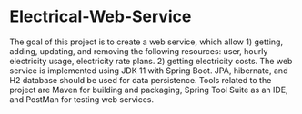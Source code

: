 # Electrical-Web-Service
The goal of this project is to create a web service, which allow 1) getting, adding, updating, and removing the following resources: user, hourly electricity usage, electricity rate plans. 2) getting electricity costs.  The web service is implemented using JDK 11 with Spring Boot. JPA, hibernate, and H2 database should be used for data persistence. Tools related to the project are Maven for building and packaging, Spring Tool Suite as an IDE, and PostMan for testing web services.
